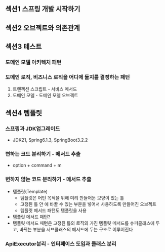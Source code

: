 
## 섹션1 스프링 개발 시작하기

## 섹션2 오브젝트와 의존관계

## 섹션3 테스트
### 도메인 모델 아키텍처 패턴
### 도메인 로직, 비즈니스 로직을 어디에 둘지를 결정하는 패턴
1. 트랜젝션 스크립트 - 서비스 메서드
2. 도메인 모델 - 도메인 모델 오브젝트

## 섹션4 템플릿
### 스프링과 JDK업그레이드
* JDK21, Spring6.1.3, SpringBoot3.2.2
### 변하는 코드 분리하기 - 메서드 추출
* option + command + m 
### 변하지 않는 코드 분리하기 - 메서드 추출
* 템플릿(Template)
  * 템플릿은 어떤 목적을 위해 미리 만들어둔 모양이 있는 틀
  * 고정된 틀 안 에 바꿀 수 있는 부분을 넣어서 사용하도록 만들어진 오브젝트
  * 템플릿 메서드 패턴도 템플릿을 사용
* 템플릿 메서드 패턴?
 * 템플릿 메서드 패턴은 고정된 틀의 로직의 가진 템플릿 메서드를 슈퍼클래스에 두고, 바뀌는 부분을 서브클래스의 메서드에 두는 구조로 이루어진다
### ApiExecutor분리 - 인터페이스 도입과 클래스 분리






